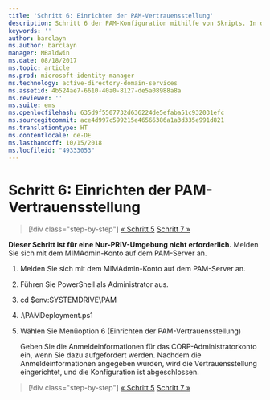 ```yaml
---
title: 'Schritt 6: Einrichten der PAM-Vertrauensstellung'
description: Schritt 6 der PAM-Konfiguration mithilfe von Skripts. In diesem Abschnitt wird die Einrichtung der erforderlichen Vertrauensstellung zwischen CORP- und PRIV-Domänen erläutert.
keywords: ''
author: barclayn
ms.author: barclayn
manager: MBaldwin
ms.date: 08/18/2017
ms.topic: article
ms.prod: microsoft-identity-manager
ms.technology: active-directory-domain-services
ms.assetid: 4b524ae7-6610-40a0-8127-de5a08988a8a
ms.reviewer: ''
ms.suite: ems
ms.openlocfilehash: 635d9f5507732d636224de5efaba51c932031efc
ms.sourcegitcommit: ace4d997c599215e46566386a1a3d335e991d821
ms.translationtype: HT
ms.contentlocale: de-DE
ms.lasthandoff: 10/15/2018
ms.locfileid: "49333053"
---
```

# <a name="step-6-set-up-the-pam-trust"></a>Schritt 6: Einrichten der PAM-Vertrauensstellung

> [!div class="step-by-step"]
> [« Schritt 5](sp1-step5-configuring-pam.md)
> [Schritt 7 »](sp1-step7-setup-sidhistory-sidfiltering.md)

**Dieser Schritt ist für eine Nur-PRIV-Umgebung nicht erforderlich.** Melden Sie sich mit dem MIMAdmin-Konto auf dem PAM-Server an.

1. Melden Sie sich mit dem MIMAdmin-Konto auf dem PAM-Server an.
2. Führen Sie PowerShell als Administrator aus.
3. cd $env:SYSTEMDRIVE\PAM
4. .\PAMDeployment.ps1
5. Wählen Sie Menüoption 6 (Einrichten der PAM-Vertrauensstellung)

   Geben Sie die Anmeldeinformationen für das CORP-Administratorkonto ein, wenn Sie dazu aufgefordert werden. Nachdem die Anmeldeinformationen angegeben wurden, wird die Vertrauensstellung eingerichtet, und die Konfiguration ist abgeschlossen.

> [!div class="step-by-step"]
> [« Schritt 5](sp1-step5-configuring-pam.md)
> [Schritt 7 »](sp1-step7-setup-sidhistory-sidfiltering.md)

